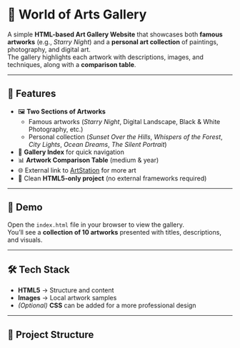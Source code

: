 # 🎨 World of Arts Gallery

A simple **HTML-based Art Gallery Website** that showcases both **famous artworks** (e.g., *Starry Night*) and a **personal art collection** of paintings, photography, and digital art.  
The gallery highlights each artwork with descriptions, images, and techniques, along with a **comparison table**.

---

## 📌 Features

- 🖼️ **Two Sections of Artworks**
  - Famous artworks (*Starry Night*, Digital Landscape, Black & White Photography, etc.)
  - Personal collection (*Sunset Over the Hills*, *Whispers of the Forest*, *City Lights*, *Ocean Dreams*, *The Silent Portrait*)
- 🔗 **Gallery Index** for quick navigation
- 📊 **Artwork Comparison Table** (medium & year)
- 🌐 External link to [ArtStation](https://www.artstation.com) for more art
- 📜 Clean **HTML5-only project** (no external frameworks required)

---

## 🚀 Demo

Open the `index.html` file in your browser to view the gallery.  
You’ll see a **collection of 10 artworks** presented with titles, descriptions, and visuals.

---

## 🛠️ Tech Stack

- **HTML5** → Structure and content
- **Images** → Local artwork samples
- *(Optional)* **CSS** can be added for a more professional design

---

## 📂 Project Structure

